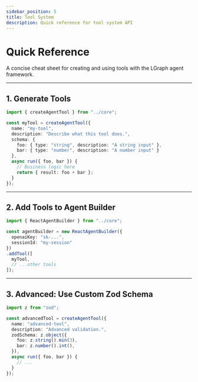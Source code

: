 ```yaml
---
sidebar_position: 5
title: Tool System
description: Quick reference for tool system API
---
```


# Quick Reference

A concise cheat sheet for creating and using tools with the LGraph agent framework.

---

## 1. Generate Tools

```typescript
import { createAgentTool } from "../core";

const myTool = createAgentTool({
  name: "my-tool",
  description: "Describe what this tool does.",
  schema: {
    foo: { type: "string", description: "A string input" },
    bar: { type: "number", description: "A number input" }
  },
  async run({ foo, bar }) {
    // Business logic here
    return { result: foo + bar };
  }
});
```

---

## 2. Add Tools to Agent Builder

```typescript
import { ReactAgentBuilder } from "../core";

const agentBuilder = new ReactAgentBuilder({
  openaiKey: "sk-...",
  sessionId: "my-session"
})
.addTool([
  myTool,
  // ...other tools
]);
```

---

## 3. Advanced: Use Custom Zod Schema

```typescript
import z from "zod";

const advancedTool = createAgentTool({
  name: "advanced-tool",
  description: "Advanced validation.",
  zodSchema: z.object({
    foo: z.string().min(3),
    bar: z.number().int(),
  }),
  async run({ foo, bar }) {
    // ...
  }
});
```
